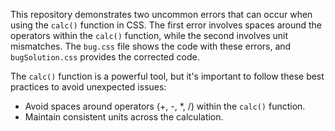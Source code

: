 This repository demonstrates two uncommon errors that can occur when using the `calc()` function in CSS.  The first error involves spaces around the operators within the `calc()` function, while the second involves unit mismatches. The `bug.css` file shows the code with these errors, and `bugSolution.css` provides the corrected code.

The `calc()` function is a powerful tool, but it's important to follow these best practices to avoid unexpected issues: 

*   Avoid spaces around operators (+, -, *, /) within the `calc()` function. 
*   Maintain consistent units across the calculation.